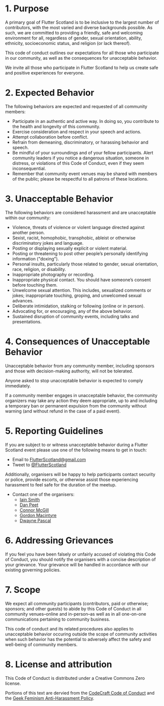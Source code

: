 # 1. Purpose
A primary goal of Flutter Scotland is to be inclusive to the largest number of contributors, with the most varied and diverse backgrounds possible. As such, we are committed to providing a friendly, safe and welcoming environment for all, regardless of gender, sexual orientation, ability, ethnicity, socioeconomic status, and religion (or lack thereof).

This code of conduct outlines our expectations for all those who participate in our community, as well as the consequences for unacceptable behavior.

We invite all those who participate in Flutter Scotland to help us create safe and positive experiences for everyone.

# 2. Expected Behavior
The following behaviors are expected and requested of all community members:

- Participate in an authentic and active way. In doing so, you contribute to the health and longevity of this community.
- Exercise consideration and respect in your speech and actions.
- Attempt collaboration before conflict.
- Refrain from demeaning, discriminatory, or harassing behavior and speech.
- Be mindful of your surroundings and of your fellow participants. Alert community leaders if you notice a dangerous situation, someone in distress, or violations of this Code of Conduct, even if they seem inconsequential.
- Remember that community event venues may be shared with members of the public; please be respectful to all patrons of these locations.

# 3. Unacceptable Behavior
The following behaviors are considered harassment and are unacceptable within our community:

- Violence, threats of violence or violent language directed against another person.
- Sexist, racist, homophobic, transphobic, ableist or otherwise discriminatory jokes and language.
- Posting or displaying sexually explicit or violent material.
- Posting or threatening to post other people’s personally identifying information ("doxing").
- Personal insults, particularly those related to gender, sexual orientation, race, religion, or disability.
- Inappropriate photography or recording.
- Inappropriate physical contact. You should have someone’s consent before touching them.
- Unwelcome sexual attention. This includes, sexualized comments or jokes; inappropriate touching, groping, and unwelcomed sexual advances.
- Deliberate intimidation, stalking or following (online or in person).
- Advocating for, or encouraging, any of the above behavior.
- Sustained disruption of community events, including talks and presentations.

# 4. Consequences of Unacceptable Behavior
Unacceptable behavior from any community member, including sponsors and those with decision-making authority, will not be tolerated.

Anyone asked to stop unacceptable behavior is expected to comply immediately.

If a community member engages in unacceptable behavior, the community organizers may take any action they deem appropriate, up to and including a temporary ban or permanent expulsion from the community without warning (and without refund in the case of a paid event).

# 5. Reporting Guidelines
If you are subject to or witness unacceptable behavior during a Flutter Scotland event please use one of the following means to get in touch:

- Email to [FlutterScotland@gmail.com](mailto:flutterscotland@gmail.com?subject=Code%20of%20Conduct)
- Tweet to [@FlutterScotland](https://twitter.com/FlutterScotland)

Additionally, organisers will be happy to help participants contact security or police, provide escorts, or otherwise assist those experiencing harassment to feel safe for the duration of the meetup.
- Contact one of the organisers:
  - [Iain Smith](https://twitter.com/b099l3)
  - [Dan Peet]()
  - [Connor McGill](https://twitter.com/ConnorM05741636)
  - [Gordon Macintyre]()
  - [Dwayne Pascal](https://twitter.com/DPPascal)
  
# 6. Addressing Grievances
If you feel you have been falsely or unfairly accused of violating this Code of Conduct, you should notify the organisers with a concise description of your grievance. Your grievance will be handled in accordance with our existing governing policies.

# 7. Scope
We expect all community participants (contributors, paid or otherwise; sponsors; and other guests) to abide by this Code of Conduct in all community venues–online and in-person–as well as in all one-on-one communications pertaining to community business.

This code of conduct and its related procedures also applies to unacceptable behavior occuring outside the scope of community activities when such behavior has the potential to adversely affect the safety and well-being of community members.

# 8. License and attribution
This Code of Conduct is distributed under a Creative Commons Zero license.

Portions of this text are dervied from the [CodeCraft Code of Conduct](https://www.codecraftuk.org/code-of-conduct.html) and the [Geek Feminism Anti-Harassment Policy](https://geekfeminism.wikia.org/wiki/Conference_anti-harassment/Policy).

